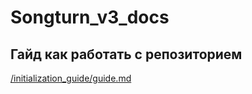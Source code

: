 # Songturn_v3_docs

## Гайд как работать с репозиторием  
[/initialization_guide/guide.md](initialization_guide/guide.md)